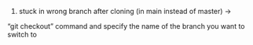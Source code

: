 1. stuck in wrong branch after cloning (in main instead of master) ->

“git checkout” command and specify the name of the branch you want to switch to
